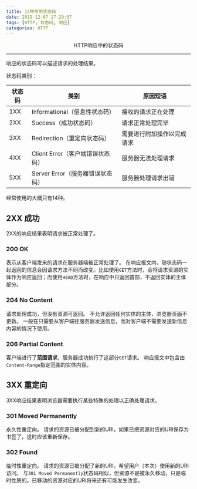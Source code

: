 ```yaml
---
title: 14种常用状态码
date: 2019-12-07 17:29:07
tags: [HTTP, 状态码, 响应]
categories: HTTP
---
```


<center>HTTP响应中的状态码</center>
<!-- more -->

***

响应的状态码可以描述请求的处理结果。

状态码类别：

状态码 | 类别 |  原因短语  
-|-|-
1XX | Informational（信息性状态码） | 接收的请求正在处理 |
2XX | Success（成功状态码） | 请求正常处理完毕 |
3XX | Redirection（重定向状态码） | 需要进行附加操作以完成请求 |
4XX | Client Error（客户端错误状态码） | 服务器无法处理请求 |
5XX | Server Error（服务器错误状态码） | 服务器处理请求出错 |

经常使用的大概只有14种。

## 2XX 成功
2XX的响应结果表明请求被正常处理了。

### 200 OK
表示从客户端发来的请求在服务器端被正常处理了。
在响应报文内，随状态码一起返回的信息会因请求方法不同而改变。比如使用`GET`方法时，会将请求资源的实体作为响应返回；而使用`HEAD`方法时，在响应中只返回首部，不返回实体的主体部分。

### 204 No Content
请求处理成功，但没有资源可返回。
不允许返回任何实体的主体，浏览器页面不更新。
一般在只需要从客户端往服务器发送信息，而对客户端不需要发送新信息内容的情况下使用。

### 206 Partial Content
客户端进行了**范围请求**，服务器成功执行了这部分`GET`请求。
响应报文中包含由`Content-Range`指定范围的实体内容。

## 3XX 重定向
3XX响应结果表明浏览器需要执行某些特殊的处理以正确处理请求。

### 301 Moved Permanently
永久性重定向。
请求的资源已被分配到新的URI，如果已把资源对应的URI保存为书签了，这时应该重新保存。

### 302 Found
临时性重定向。
请求的资源已被分配了新的URI，希望用户（本次）使用新的URI访问。
与`301 Moved Permanently`状态码相似，但资源不是被永久移动，只是临时性质的。已移动的资源对应的URI将来还有可能发生改变。



